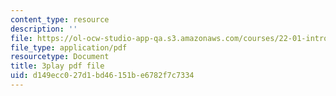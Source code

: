 ```yaml
---
content_type: resource
description: ''
file: https://ol-ocw-studio-app-qa.s3.amazonaws.com/courses/22-01-introduction-to-nuclear-engineering-and-ionizing-radiation-fall-2016/d149ecc027d1bd46151be6782f7c7334_KWaGHCjsSAM.pdf
file_type: application/pdf
resourcetype: Document
title: 3play pdf file
uid: d149ecc0-27d1-bd46-151b-e6782f7c7334
---
```

